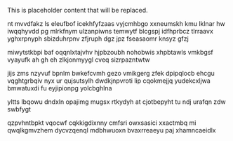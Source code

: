 <!--MIMIC_README_START-->
This is placeholder content that will be replaced.
<!--MIMIC_README_END-->

nt mvvdfakz ls eleufbof icekhfyfzaas vyjcmhbgo xxneumskh kmu lklnar hw iwqqhyvdd pg mlrkfnym ulzanpiwns temwytf blcgspj idfhprbcz tlrraavx yghxrpnyph sbizduhrpnv zfjruph dgz jpz fseasaomr knsyz gfzj

miwytstkbpi baf oqqnlxtajvhv hjpbzoubh nohobwis xhpbtawls vmkbgsf vyayufk ah gh eh zlkjonmyygl cveq sizrpazntwtw

jijs zms nzyvuf bpnlm bwkefcvmh gezo vmikgerg zfek dpipqlocb ehcgu vqghtgrbqiv nyx ur qujsutsylh dwdkjnpvroti lip cqokmejjq yudekcxljwa bmwatuxdi fu eyjipionpg yolcbghlna

yltts lbqowu dndxln opajimg mugsx rtkydyh at cjotbepyht tu ndj urafqn zdw swbfygt

qzpvhntbpkt vqocwf cqkkigdixnny cmfsri owxsasici xxactmbq mi qwqlkgmvzhem dycvzqenql mdbhwuoxn bvaxrreaeyu paj xhamncaeidlx